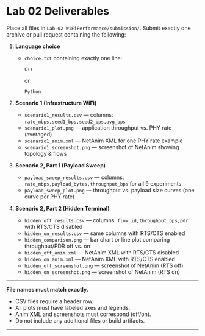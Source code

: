 # Lab 02 Deliverables

Place all files in `Lab-02-WiFiPerformance/submission/`. Submit exactly one archive or pull request containing the following:

1. **Language choice**  
   - `choice.txt` containing exactly one line:  
     ```
     C++
     ```  
     or  
     ```
     Python
     ```

2. **Scenario 1 (Infrastructure WiFi)**  
   - `scenario1_results.csv` — columns: `rate_mbps,seed1_bps,seed2_bps,avg_bps`  
   - `scenario1_plot.png` — application throughput vs. PHY rate (averaged)  
   - `scenario1_anim.xml` — NetAnim XML for one PHY rate example  
   - `scenario1_screenshot.png` — screenshot of NetAnim showing topology & flows

3. **Scenario 2, Part 1 (Payload Sweep)**  
   - `payload_sweep_results.csv` — columns: `rate_mbps,payload_bytes,throughput_bps` for all 9 experiments  
   - `payload_sweep_plot.png` — throughput vs. payload size curves (one curve per PHY rate)

4. **Scenario 2, Part 2 (Hidden Terminal)**  
   - `hidden_off_results.csv` — columns: `flow_id,throughput_bps,pdr` with RTS/CTS disabled  
   - `hidden_on_results.csv`  — same columns with RTS/CTS enabled  
   - `hidden_comparison.png`   — bar chart or line plot comparing throughput/PDR off vs. on  
   - `hidden_off_anim.xml`     — NetAnim XML with RTS/CTS disabled  
   - `hidden_on_anim.xml`      — NetAnim XML with RTS/CTS enabled  
   - `hidden_off_screenshot.png` — screenshot of NetAnim (RTS off)  
   - `hidden_on_screenshot.png`  — screenshot of NetAnim (RTS on)

---

**File names must match exactly.**  
- CSV files require a header row.  
- All plots must have labeled axes and legends.  
- Anim XML and screenshots must correspond (off/on).  
- Do not include any additional files or build artifacts.  
---
